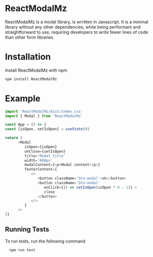 # ReactModalMz

ReactModalMz is a modal library, is wrritten in Javascript. It is a minimal library without any other dependencies, while being performant and straightforward to use, requiring developers to write fewer lines of code than other form libraries.

# Installation

Install ReactModalMz with npm

```javascript
npm install ReactModalMz
```

# Example

```javascript
import 'ReactModalMz/dist/index.css'
import { Modal } from 'ReactModalMz'

const App = () => {
const [isOpen, setIsOpen] = useState(0)

return (
      <Modal
         isOpen={isOpen}
         onClose={setIsOpen}
         title='Modal title'
         width='600px'
         modalContent={<p>Modal content</p>}
         footerContent={
            <>
               <button className='btn-modal'>ok</button>
               <button className='btn-modal'
                  onClick={() => setIsOpen(isOpen ? 0 : 1)} >
                  close
               </button>
            </>
         }
      />
)}
```

## Running Tests

To run tests, run the following command

```bash
  npm run test
```
